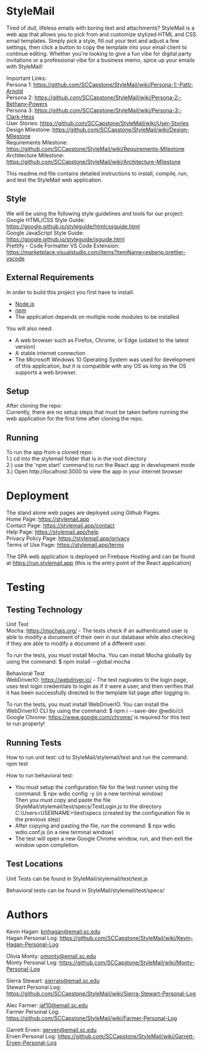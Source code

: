 # StyleMail

Tired of dull, lifeless emails with boring text and attachments? StyleMail is a web app that allows you to pick from and customize stylized HTML and CSS email templates. Simply pick a style, fill out your text and adjust a few settings, then click a button to copy the template into your email client to continue editing. Whether you're looking to give a fun vibe for digital party invitations or a professional vibe for a business memo, spice up your emails with StyleMail!  

Important Links:  
Persona 1: https://github.com/SCCapstone/StyleMail/wiki/Persona-1:-Patti-Arnold  
Persona 2: https://github.com/SCCapstone/StyleMail/wiki/Persona-2:-Bethany-Powers  
Persona 3: https://github.com/SCCapstone/StyleMail/wiki/Persona-3:-Clark-Hess  
User Stories: https://github.com/SCCapstone/StyleMail/wiki/User-Stories  
Design Milestone: https://github.com/SCCapstone/StyleMail/wiki/Design-Milestone  
Requirements Milestone: https://github.com/SCCapstone/StyleMail/wiki/Requirements-Milestone  
Architecture Milestone: https://github.com/SCCapstone/StyleMail/wiki/Architecture-Milestone  

This readme.md file contains detailed instructions to install, compile, run, and test the StyleMail web application.  

## Style

We will be using the following style guidelines and tools for our project:  
Google HTML/CSS Style Guide: https://google.github.io/styleguide/htmlcssguide.html  
Google JavaScript Style Guide: https://google.github.io/styleguide/jsguide.html  
Prettify - Code Formatter VS Code Extension: https://marketplace.visualstudio.com/items?itemName=esbenp.prettier-vscode  

## External Requirements

In order to build this project you first have to install:

* [Node.js](https://nodejs.org/en/)  
* [npm](https://www.npmjs.com/)  
* The application depends on multiple node modules to be installed  

You will also need:  
* A web browser such as Firefox, Chrome, or Edge (udated to the latest version)  
* A stable internet connection  
* The Microsoft Windows 10 Operating System was used for development of this application, but it is compatible with any OS as long as the OS supports a web browser.  

## Setup

After cloning the repo:  
Currently, there are no setup steps that must be taken before running the web application for the first time after cloning the repo.  

## Running

To run the app from a cloned repo:  
1.) cd into the stylemail folder that is in the root directory  
2.) use the 'npm start' command to run the React app in development mode  
3.) Open http://localhost:3000 to view the app in your internet browser  

# Deployment

The stand alone web pages are deployed using Github Pages.  
Home Page: https://stylemail.app  
Contact Page: https://stylemail.app/contact  
Help Page: https://stylemail.app/help  
Privacy Policy Page: https://stylemail.app/privacy  
Terms of Use Page: https://stylemail.app/terms  

The SPA web application is deployed on Firebase Hosting and can be found at https://run.stylemail.app (this is the entry point of the React application)  

# Testing 

## Testing Technology

Unit Test  
Mocha: https://mochajs.org/ - The tests check if an authenticated user is able to modify a document of their own in our database while also checking if they are able to modify a document of a different user.  

To run the tests, you must install Mocha. You can install Mocha globally by using the command: $ npm install --global mocha  

Behavioral Test  
WebDriverIO: https://webdriver.io/ - The test nagivates to the login page, uses test login credentials to login as if it were a user, and then verifies that it has been successfully directed to the template list page after logging in.  

To run the tests, you must install WebDriverIO. You can install the WebDriverIO CLI by using the command: $ npm i --save-dev @wdio/cli  
Google Chrome: https://www.google.com/chrome/ is required for this test to run properly!

## Running Tests

How to run unit test: cd to StyleMail/stylemail/test and run the command: npm test  

How to run behavioral test:  
* You must setup the configuration file for the test runner using the command: $ npx wdio config -y (in a new terminal window)  
Then you must copy and paste the file StyleMail/stylemail/test/specs/TestLogin.js to the directory C:\Users\<USERNAME>\test\specs (created by the configuration file in the previous step)  
* After copying and pasting the file, run the command: $ npx wdio wdio.conf.js (in a new terminal window)  
* The test will open a new Google Chrome window, run, and then exit the window upon completion.  


## Test Locations 

Unit Tests can be found in StyleMail/stylemail/test/test.js  

Behavioral tests can be found in StyleMail/stylemail/test/specs/  


# Authors

Kevin Hagan: kmhagan@email.sc.edu  
Hagan Personal Log: https://github.com/SCCapstone/StyleMail/wiki/Kevin-Hagan-Personal-Log  

Olivia Monty: omonty@email.sc.edu  
Monty Personal Log: https://github.com/SCCapstone/StyleMail/wiki/Monty-Personal-Log  

Sierra Stewart: sierrais@email.sc.edu  
Stewart Personal Log: https://github.com/SCCapstone/StyleMail/wiki/Sierra-Stewart-Personal-Log  

Alec Farmer: jaf10@email.sc.edu  
Farmer Personal Log: https://github.com/SCCapstone/StyleMail/wiki/Farmer-Personal-Log  

Garrett Erven: gerven@email.sc.edu  
Erven Personal Log: https://github.com/SCCapstone/StyleMail/wiki/Garrett-Erven-Personal-Log  
